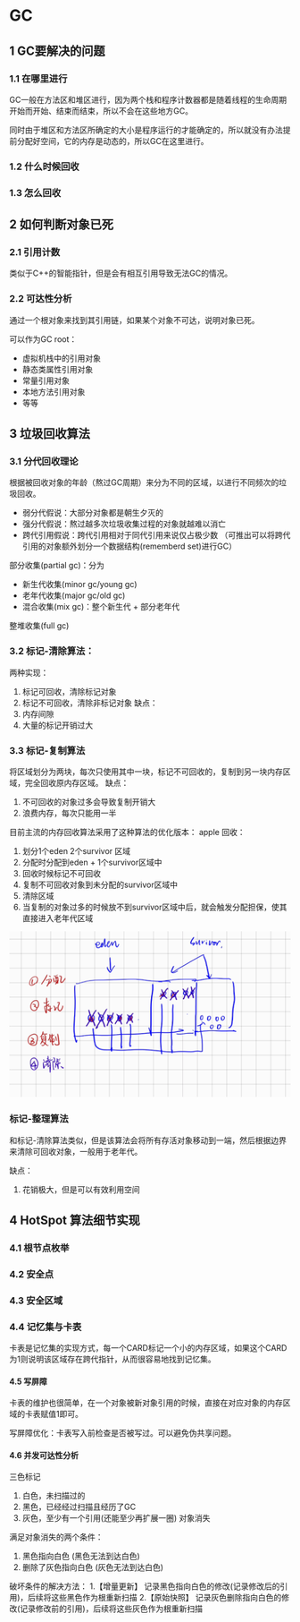 # GC

## 1 GC要解决的问题
### 1.1 在哪里进行
GC一般在方法区和堆区进行，因为两个栈和程序计数器都是随着线程的生命周期开始而开始、结束而结束，所以不会在这些地方GC。

同时由于堆区和方法区所确定的大小是程序运行的才能确定的，所以就没有办法提前分配好空间，它的内存是动态的，所以GC在这里进行。

### 1.2 什么时候回收

### 1.3 怎么回收

## 2 如何判断对象已死
### 2.1 引用计数
类似于C++的智能指针，但是会有相互引用导致无法GC的情况。

### 2.2 可达性分析
通过一个根对象来找到其引用链，如果某个对象不可达，说明对象已死。

可以作为GC root：
+ 虚拟机栈中的引用对象
+ 静态类属性引用对象
+ 常量引用对象
+ 本地方法引用对象
+ 等等

## 3 垃圾回收算法
### 3.1 分代回收理论
根据被回收对象的年龄（熬过GC周期）来分为不同的区域，以进行不同频次的垃圾回收。

+ 弱分代假说：大部分对象都是朝生夕灭的
+ 强分代假说：熬过越多次垃圾收集过程的对象就越难以消亡
+ 跨代引用假说：跨代引用相对于同代引用来说仅占极少数 （可推出可以将跨代引用的对象额外划分一个数据结构(rememberd set)进行GC）

部分收集(partial gc)：分为
+ 新生代收集(minor gc/young gc)
+ 老年代收集(major gc/old gc)
+ 混合收集(mix gc)：整个新生代 + 部分老年代

整堆收集(full gc)

### 3.2 标记-清除算法：
两种实现：
1. 标记可回收，清除标记对象
2. 标记不可回收，清除非标记对象
缺点：
1. 内存间隙
2. 大量的标记开销过大

### 3.3 标记-复制算法
将区域划分为两块，每次只使用其中一块，标记不可回收的，复制到另一块内存区域，完全回收原内存区域。
缺点：
1. 不可回收的对象过多会导致复制开销大
2. 浪费内存，每次只能用一半

目前主流的内存回收算法采用了这种算法的优化版本：
apple 回收：

1. 划分1个eden 2个survivor 区域
2. 分配时分配到eden + 1个survivor区域中
3. 回收时候标记不可回收
4. 复制不可回收对象到未分配的survivor区域中
5. 清除区域
6. 当复制的对象过多的时候放不到survivor区域中后，就会触发分配担保，使其直接进入老年代区域

![image-20250824170839260](picture/apple-gc.png)

### 标记-整理算法
和标记-清除算法类似，但是该算法会将所有存活对象移动到一端，然后根据边界来清除可回收对象，一般用于老年代。

缺点：
1. 花销极大，但是可以有效利用空间

## 4 HotSpot 算法细节实现

### 4.1 根节点枚举

### 4.2 安全点

### 4.3 安全区域

### 4.4 记忆集与卡表

卡表是记忆集的实现方式，每一个CARD标记一个小的内存区域，如果这个CARD为1则说明该区域存在跨代指针，从而很容易地找到记忆集。



#### 4.5 写屏障 

卡表的维护也很简单，在一个对象被新对象引用的时候，直接在对应对象的内存区域的卡表赋值1即可。

写屏障优化：卡表写入前检查是否被写过。可以避免伪共享问题。


#### 4.6 并发可达性分析
三色标记
1. 白色，未扫描过的
2. 黑色，已经经过扫描且经历了GC
3. 灰色，至少有一个引用(还能至少再扩展一圈)
对象消失

满足对象消失的两个条件：
1. 黑色指向白色 (黑色无法到达白色)
2. 删除了灰色指向白色 (灰色无法到达白色)

破坏条件的解决方法：
1.【增量更新】 记录黑色指向白色的修改(记录修改后的引用)，后续将这些黑色作为根重新扫描
2.【原始快照】 记录灰色删除指向白色的修改(记录修改前的引用)，后续将这些灰色作为根重新扫描



